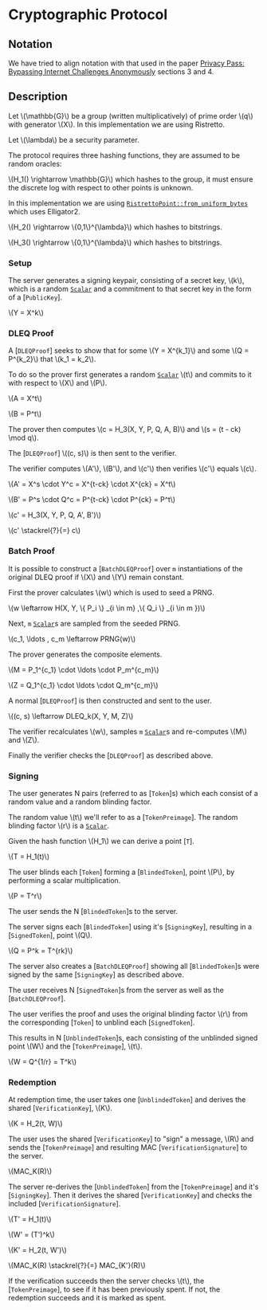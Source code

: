 # Cryptographic Protocol

## Notation

We have tried to align notation with that used in the paper
[Privacy Pass: Bypassing Internet Challenges Anonymously](https://www.petsymposium.org/2018/files/papers/issue3/popets-2018-0026.pdf)
sections 3 and 4.

## Description

Let \\(\mathbb{G}\\) be a group (written multiplicatively) of prime order \\(q\\) with generator \\(X\\).
In this implementation we are using Ristretto.

Let \\(\lambda\\) be a security parameter.

The protocol requires three hashing functions, they are assumed to be random oracles:

\\(H_1() \rightarrow \mathbb{G}\\) which hashes to the group, it must ensure the discrete log with respect to other points is unknown.

In this implementation we are using [`RistrettoPoint::from_uniform_bytes`] which uses Elligator2.

\\(H_2() \rightarrow \\{0,1\\}^{\lambda}\\) which hashes to bitstrings.

\\(H_3() \rightarrow \\{0,1\\}^{\lambda}\\) which hashes to bitstrings.

### Setup

The server generates a signing keypair, consisting of a secret key, \\(k\\), which is a random [`Scalar`]
and a commitment to that secret key in the form of a [`PublicKey`].

\\(Y = X^k\\)

### DLEQ Proof

A [`DLEQProof`] seeks to show that for some \\(Y = X^{k_1}\\) and some
\\(Q = P^{k_2}\\) that \\(k_1 = k_2\\).

To do so the prover first generates a random [`Scalar`] \\(t\\) and commits
to it with respect to \\(X\\) and \\(P\\).

\\(A = X^t\\)

\\(B = P^t\\)

The prover then computes \\(c = H_3(X, Y, P, Q, A, B)\\) and \\(s = (t -
ck) \mod q\\).

The [`DLEQProof`] \\((c, s)\\) is then sent to the verifier.

The verifier computes \\(A'\\), \\(B'\\), and \\(c'\\) then verifies \\(c'\\) equals \\(c\\).

\\(A' = X^s \cdot Y^c = X^{t-ck} \cdot X^{ck} = X^t\\)

\\(B' = P^s \cdot Q^c = P^{t-ck} \cdot P^{ck} = P^t\\)

\\(c' = H_3(X, Y, P, Q, A', B')\\)

\\(c' \stackrel{?}{=} c\\)

### Batch Proof

It is possible to construct a [`BatchDLEQProof`] over `m` instantiations
of the original DLEQ proof if \\(X\\) and \\(Y\\) remain constant.

First the prover calculates \\(w\\) which is used to seed a PRNG.

\\(w \leftarrow H(X, Y, \\{ P_i \\} _{i \in m} ,\\{ Q_i \\} _{i \in m })\\)

Next, `m` [`Scalar`]s are sampled from the seeded PRNG.

\\(c_1, \ldots , c_m \leftarrow PRNG(w)\\)

The prover generates the composite elements.

\\(M = P_1^{c_1} \cdot \ldots \cdot P_m^{c_m}\\)

\\(Z = Q_1^{c_1} \cdot \ldots \cdot Q_m^{c_m}\\)

A normal [`DLEQProof`] is then constructed and sent to the user.

\\((c, s) \leftarrow DLEQ_k(X, Y, M, Z)\\)

The verifier recalculates \\(w\\), samples `m` [`Scalar`]s and re-computes \\(M\\) and
\\(Z\\).

Finally the verifier checks the [`DLEQProof`] as described above.

### Signing

The user generates N pairs (referred to as [`Token`]s) which each consist
of a random value and a random blinding factor.

The random value \\(t\\) we'll refer to as a [`TokenPreimage`].
The random blinding factor \\(r\\) is a [`Scalar`].

Given the hash function \\(H_1\\) we can derive a point [`T`].

\\(T = H_1(t)\\)

The user blinds each [`Token`] forming a [`BlindedToken`], point \\(P\\), by performing a scalar multiplication.

\\(P = T^r\\)

The user sends the N [`BlindedToken`]s to the server.

The server signs each [`BlindedToken`] using it's [`SigningKey`], resulting in a [`SignedToken`], point \\(Q\\).

\\(Q = P^k = T^{rk}\\)

The server also creates a [`BatchDLEQProof`] showing all [`BlindedToken`]s were signed
by the same [`SigningKey`] as described above.


The user receives N [`SignedToken`]s from the server as well as the
[`BatchDLEQProof`].

The user verifies the proof and uses the original blinding
factor \\(r\\) from the corresponding [`Token`] to unblind each
[`SignedToken`].

This results in N [`UnblindedToken`]s, each consisting of the unblinded signed point \\(W\\)
and the [`TokenPreimage`], \\(t\\).

\\(W = Q^{1/r} = T^k\\)

### Redemption

At redemption time, the user takes one [`UnblindedToken`] and derives the
shared [`VerificationKey`], \\(K\\).

\\(K = H_2(t, W)\\)

The user uses the shared [`VerificationKey`] to "sign" a message, \\(R\\)
and sends the [`TokenPreimage`] and resulting MAC [`VerificationSignature`] to
the server.

\\(MAC_K(R)\\)

The server re-derives the [`UnblindedToken`] from the [`TokenPreimage`]
and it's [`SigningKey`]. Then it derives the shared [`VerificationKey`]
and checks the included [`VerificationSignature`].

\\(T' = H_1(t)\\)

\\(W' = (T')^k\\)

\\(K' = H_2(t, W')\\)

\\(MAC_K(R) \stackrel{?}{=} MAC_{K'}(R)\\)

If the verification succeeds then the server checks \\(t\\), the [`TokenPreimage`],
to see if it has been previously spent. If not, the redemption succeeds
and it is marked as spent.

[`Scalar`]: https://doc.dalek.rs/curve25519_dalek/scalar/index.html
[`RistrettoPoint::from_uniform_bytes`]: https://doc.dalek.rs/curve25519_dalek/ristretto/struct.RistrettoPoint.html#method.from_uniform_bytes
